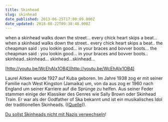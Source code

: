 ```yaml
---
title: Skinhead
slug: skinhead
date_published: 2013-06-25T17:00:09.000Z
date_updated: 2018-08-22T09:38:48.000Z
---
```


when a skinhead walks down the street... every chick heart skips a beat... when a skinhead walks down the street.. every chick heart skips a beat.. the cheapman said : you lookin good... in your braces and bovver boots... the cheapman said :﻿ you lookin good... in your braces and bovver boots.. skinhead..skinhead... skinhead...skinhead...

[http://youtu.be/WcEhAIx1OB4](http://youtu.be/WcEhAIx1OB4)

Laurel Aitken wurde 1927 auf Kuba geboren. Im Jahre 1938 zog er mit seiner Familie nach West Kingston (Jamaika) um, von da aus zog er 1960 nach England um seiner Karriere auf die Sprünge zu helfen. Aus seiner Feder stammen einige der Klassiker des Genres wie Sally Brown oder Skinhead Train. Er war als der Godfather of Ska bekannt und ist ein musikalisches Idol der traditionellen Skinheads. (([Quelle](http://de.wikipedia.org/wiki/Laurel_Aitken))).

[Du sollst Skinheads nicht mit Nazis verwechseln](http://du-sollst-skinheads-nicht-mit-nazis-verwechseln.de/)!
